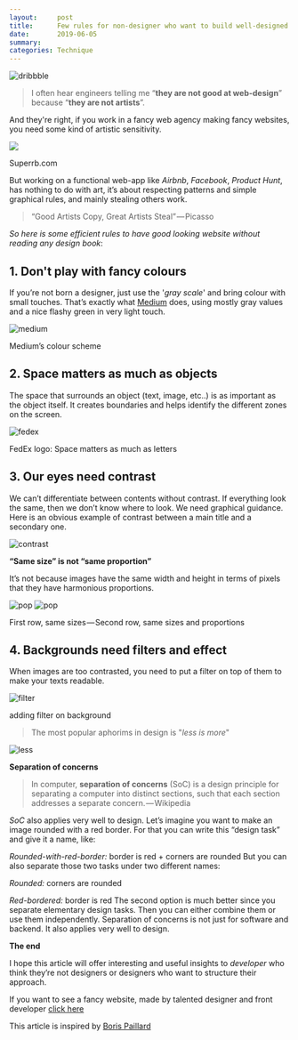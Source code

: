 ```yaml
---
layout:     post
title:      Few rules for non-designer who want to build well-designed products
date:       2019-06-05
summary:
categories: Technique
---
```

![dribbble](/images/dribbble.jpg)
>I often hear engineers telling me “**they are not good at web-design**” because “**they are not artists**”.

And they're right, if you work in a fancy web agency making fancy websites, you need some kind of artistic sensitivity.



[<img src="/images/superrb.png">](https://www.superrb.com/)
<footer>Superrb.com</footer>

But working on a functional web-app like *Airbnb*, *Facebook*, *Product Hunt*, has nothing to do with art, it’s about respecting patterns and simple graphical rules, and mainly stealing others work.


>“Good Artists Copy, Great Artists Steal” — Picasso

*So here is some efficient rules to have good looking website without reading any design book*:



## 1. Don't play with fancy colours

If you’re not born a designer, just use the '*gray scale*' and bring colour with small touches. That’s exactly what [Medium](https://medium.com/) does, using mostly gray values and a nice flashy green in very light touch.

![medium](/images/Medium.png)
<footer>Medium’s colour scheme</footer>


## 2. Space matters as much as objects

The space that surrounds an object (text, image, etc..) is as important as the object itself. It creates boundaries and helps identify the different zones on the screen.

![fedex](/images/fedex.png)
<footer>FedEx logo: Space matters as much as letters</footer>


## 3. Our eyes need contrast

We can’t differentiate between contents without contrast. If everything look the same, then we don’t know where to look. We need graphical guidance. Here is an obvious example of contrast between a main title and a secondary one.

![contrast](/images/contrast.png)

**“Same size” is not “same proportion”**

It’s not because images have the same width and height in terms of pixels that they have harmonious proportions.

![pop](/images/pop2.png)
![pop](/images/pop.png)
<footer>First row, same sizes — Second row, same sizes and proportions</footer>

## 4. Backgrounds need filters and effect

When images are too contrasted, you need to put a filter on top of them to make your texts readable.

![filter](/images/filter.png)
<footer>adding filter on background </footer>


>The most popular aphorims in design is "*less is more*"

![less](/images/less.png)

**Separation of concerns**

>In computer, **separation of concerns** (SoC) is a design principle for separating a computer into distinct sections, such that each section addresses a separate concern. — Wikipedia

*SoC* also applies very well to design. Let’s imagine you want to make an image rounded with a red border. For that you can write this “design task” and give it a name, like:

*Rounded-with-red-border:* border is red + corners are rounded
But you can also separate those two tasks under two different names:

*Rounded:* corners are rounded

*Red-bordered:* border is red
The second option is much better since you separate elementary design tasks. Then you can either combine them or use them independently. Separation of concerns is not just for software and backend. It also applies very well to design.

**The end**

I hope this article will offer interesting and useful insights to *developer* who think they’re not designers or designers who want to structure their approach.

If you want to see a fancy website, made by talented designer and front developer [click here](https://rajohnson-andry.tk/developper/skills/2019/05/09/Best-website/)

<footer>This article is inspired by <a href="https://medium.com/@papillard">Boris Paillard </a></footer>
